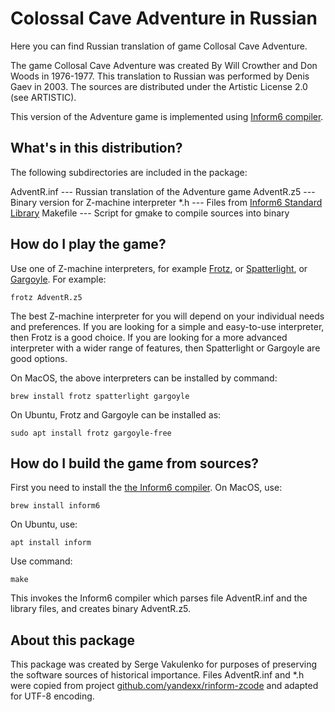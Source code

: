 # Colossal Cave Adventure in Russian

Here you can find Russian translation of game Collosal Cave Adventure.

The game Collosal Cave Adventure was created By Will Crowther and Don Woods in 1976-1977.
This translation to Russian was performed by Denis Gaev in 2003.
The sources are distributed under the Artistic License 2.0 (see ARTISTIC).

This version of the Adventure game is implemented using [Inform6 compiler](http://www.inform-fiction.org).

## What's in this distribution?

The following subdirectories are included in the package:

AdventR.inf --- Russian translation of the Adventure game
AdventR.z5  --- Binary version for Z-machine interpreter
*.h         --- Files from [Inform6 Standard Library](https://gitlab.com/DavidGriffith/inform6lib)
Makefile    --- Script for gmake to compile sources into binary

## How do I play the game?

Use one of Z-machine interpreters, for example [Frotz](https://davidgriffith.gitlab.io/frotz/),
or [Spatterlight](https://github.com/angstsmurf/spatterlight),
or [Gargoyle](https://ccxvii.net/gargoyle/).
For example:

    frotz AdventR.z5

The best Z-machine interpreter for you will depend on your individual needs and
preferences. If you are looking for a simple and easy-to-use interpreter, then
Frotz is a good choice. If you are looking for a more advanced interpreter with
a wider range of features, then Spatterlight or Gargoyle are good options.

On MacOS, the above interpreters can be installed by command:

    brew install frotz spatterlight gargoyle

On Ubuntu, Frotz and Gargoyle can be installed as:

    sudo apt install frotz gargoyle-free

## How do I build the game from sources?

First you need to install the [the Inform6 compiler](http://www.inform-fiction.org).
On MacOS, use:

    brew install inform6

On Ubuntu, use:

    apt install inform

Use command:

    make

This invokes the Inform6 compiler which parses file AdventR.inf and
the library files, and creates binary AdventR.z5.

## About this package

This package was created by Serge Vakulenko for purposes of preserving the software
sources of historical importance. Files AdventR.inf and *.h were copied from
project [github.com/yandexx/rinform-zcode](https://github.com/yandexx/rinform-zcode)
and adapted for UTF-8 encoding.
